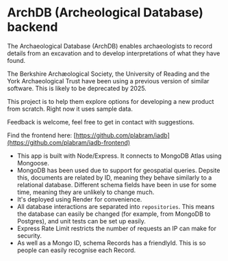 # ArchDB (Archeological Database) backend

The Archaeological Database (ArchDB) enables archaeologists to record details from an excavation and to develop interpretations of what they have found.

The Berkshire Archæological Society, the University of Reading and the York Archaeological Trust have been using a previous version of similar software. This is likely to be deprecated by 2025.

This project is to help them explore options for developing a new product from scratch. Right now it uses sample data.

Feedback is welcome, feel free to get in contact with suggestions.

Find the frontend here: [https://github.com/plabram/iadb](https://github.com/plabram/iadb-frontend)

* This app is built with Node/Express. It connects to MongoDB Atlas using Mongoose.
* MongoDB has been used due to support for geospatial queries. Depsite this, documents are related by ID, meaning they behave similarly to a relational database. Different schema fields have been in use for some time, meaning they are unlikely to change much.
* It's deployed using Render for convenience.
* All database interactions are separated into `repositories`. This means the database can easily be changed (for example, from MongoDB to Postgres), and unit tests can be set up easily.
* Express Rate Limit restricts the number of requests an IP can make for security.
* As well as a Mongo ID, schema Records has a friendlyId. This is so people can easily recognise each Record.
